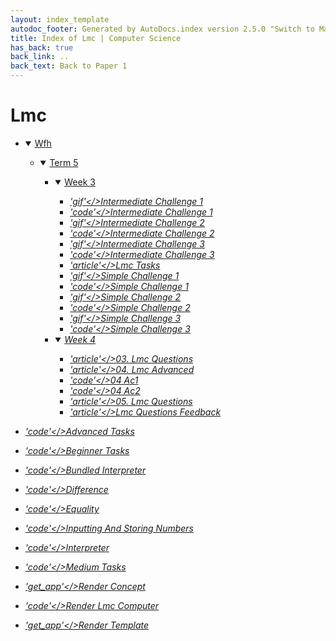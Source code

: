 ```yaml
---
layout: index_template
autodoc_footer: Generated by AutoDocs.index version 2.5.0 "Switch to Material Icons" ⓒ Starwort, 2020
title: Index of Lmc | Computer Science
has_back: true
back_link: ..
back_text: Back to Paper 1
---
```


# **Lmc**

- <details open><summary><a href='././wfh'>Wfh</a></summary>

  - <details open><summary><a href='././wfh/term_5'>Term 5</a></summary>

    - <details open><summary><a href='./wfh/term_5/week_3'>Week 3</a></summary>

      - <a href='./wfh/term_5/week_3/intermediate_challenge_1.gif'><i title='GIF file' class="material-icons">'gif'</>Intermediate Challenge 1</a>
      - <a href='./wfh/term_5/week_3/intermediate_challenge_1.lmc'><i title='LMC file' class="material-icons">'code'</>Intermediate Challenge 1</a>
      - <a href='./wfh/term_5/week_3/intermediate_challenge_2.gif'><i title='GIF file' class="material-icons">'gif'</>Intermediate Challenge 2</a>
      - <a href='./wfh/term_5/week_3/intermediate_challenge_2.lmc'><i title='LMC file' class="material-icons">'code'</>Intermediate Challenge 2</a>
      - <a href='./wfh/term_5/week_3/intermediate_challenge_3.gif'><i title='GIF file' class="material-icons">'gif'</>Intermediate Challenge 3</a>
      - <a href='./wfh/term_5/week_3/intermediate_challenge_3.lmc'><i title='LMC file' class="material-icons">'code'</>Intermediate Challenge 3</a>
      - <a href='./wfh/term_5/week_3/lmc_tasks.md'><i title='MD file' class="material-icons">'article'</>Lmc Tasks</a>
      - <a href='./wfh/term_5/week_3/simple_challenge_1.gif'><i title='GIF file' class="material-icons">'gif'</>Simple Challenge 1</a>
      - <a href='./wfh/term_5/week_3/simple_challenge_1.lmc'><i title='LMC file' class="material-icons">'code'</>Simple Challenge 1</a>
      - <a href='./wfh/term_5/week_3/simple_challenge_2.gif'><i title='GIF file' class="material-icons">'gif'</>Simple Challenge 2</a>
      - <a href='./wfh/term_5/week_3/simple_challenge_2.lmc'><i title='LMC file' class="material-icons">'code'</>Simple Challenge 2</a>
      - <a href='./wfh/term_5/week_3/simple_challenge_3.gif'><i title='GIF file' class="material-icons">'gif'</>Simple Challenge 3</a>
      - <a href='./wfh/term_5/week_3/simple_challenge_3.lmc'><i title='LMC file' class="material-icons">'code'</>Simple Challenge 3</a>

      </details>
    - <details open><summary><a href='./wfh/term_5/week_4'>Week 4</a></summary>

      - <a href='./wfh/term_5/week_4/03._lmc_questions.md'><i title='MD file' class="material-icons">'article'</>03. Lmc Questions</a>
      - <a href='./wfh/term_5/week_4/04._lmc_advanced.md'><i title='MD file' class="material-icons">'article'</>04. Lmc Advanced</a>
      - <a href='./wfh/term_5/week_4/04_ac1.lmc'><i title='LMC file' class="material-icons">'code'</>04 Ac1</a>
      - <a href='./wfh/term_5/week_4/04_ac2.lmc'><i title='LMC file' class="material-icons">'code'</>04 Ac2</a>
      - <a href='./wfh/term_5/week_4/05._lmc_questions.md'><i title='MD file' class="material-icons">'article'</>05. Lmc Questions</a>
      - <a href='./wfh/term_5/week_4/lmc_questions_feedback.md'><i title='MD file' class="material-icons">'article'</>Lmc Questions Feedback</a>

      </details>

    </details>

  </details>
- <a href='./advanced_tasks.lmc'><i title='LMC file' class="material-icons">'code'</>Advanced Tasks</a>
- <a href='./beginner_tasks.lmc'><i title='LMC file' class="material-icons">'code'</>Beginner Tasks</a>
- <a href='./bundled_interpreter.py'><i title='PY file' class="material-icons">'code'</>Bundled Interpreter</a>
- <a href='./difference.lmc'><i title='LMC file' class="material-icons">'code'</>Difference</a>
- <a href='./equality.lmc'><i title='LMC file' class="material-icons">'code'</>Equality</a>
- <a href='./inputting_and_storing_numbers.lmc'><i title='LMC file' class="material-icons">'code'</>Inputting And Storing Numbers</a>
- <a href='./interpreter.py'><i title='PY file' class="material-icons">'code'</>Interpreter</a>
- <a href='./medium_tasks.lmc'><i title='LMC file' class="material-icons">'code'</>Medium Tasks</a>
- <a href='./render_concept'><i title=' file' class="material-icons">'get_app'</>Render Concept</a>
- <a href='./render_lmc_computer.py'><i title='PY file' class="material-icons">'code'</>Render Lmc Computer</a>
- <a href='./render_template'><i title=' file' class="material-icons">'get_app'</>Render Template</a>
